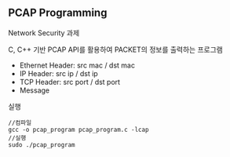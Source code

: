 ## PCAP Programming
Network Security 과제


C, C++ 기반 PCAP API를 활용하여 PACKET의 정보를 출력하는 프로그램
* Ethernet Header: src mac / dst mac
* IP Header: src ip / dst ip
* TCP Header: src port / dst port
* Message


실행
```
//컴파일
gcc -o pcap_program pcap_program.c -lcap
//실행
sudo ./pcap_program
